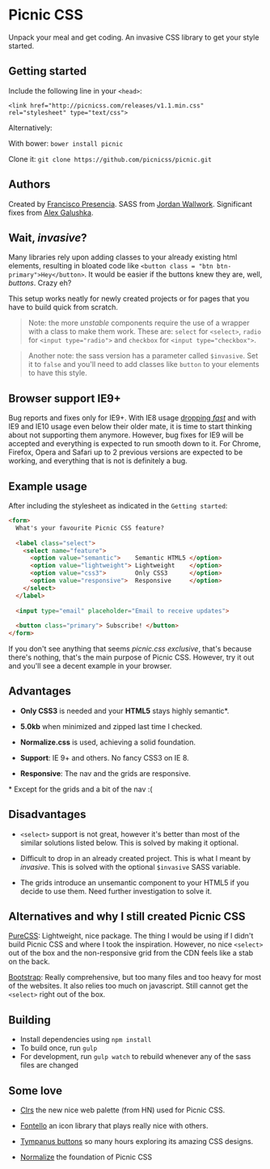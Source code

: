 # Picnic CSS
  
Unpack your meal and get coding. An invasive CSS library to get your style started.



## Getting started

Include the following line in your `<head>`:

    <link href="http://picnicss.com/releases/v1.1.min.css" rel="stylesheet" type="text/css">

Alternatively:

With bower: `bower install picnic`

Clone it: `git clone https://github.com/picnicss/picnic.git`



## Authors

Created by [Francisco Presencia](https://github.com/FranciscoP). SASS from [Jordan Wallwork](https://github.com/jordanwallwork). Significant fixes from [Alex Galushka](https://github.com/galulex).



## Wait, *invasive*?

Many libraries rely upon adding classes to your already existing html elements, resulting in bloated code like `<button class = "btn btn-primary">Hey</button>`. It would be easier if the buttons knew they are, well, *buttons*. Crazy eh?

This setup works neatly for newly created projects or for pages that you have to build quick from scratch.

> Note: the more *unstable* components require the use of a wrapper with a class to make them work. These are: `select` for `<select>`, `radio` for `<input type="radio">` and `checkbox` for `<input type="checkbox">`.

> Another note: the sass version has a parameter called `$invasive`. Set it to `false` and you'll need to add classes like `button` to your elements to have this style.


## Browser support IE9+

Bug reports and fixes only for IE9+. With IE8 usage [dropping *fast*](http://ux.stackexchange.com/a/64361) and with IE9 and IE10 usage even below their older mate, it is time to start thinking about not supporting them anymore. However, bug fixes for IE9 will be accepted and everything is expected to run smooth down to it. For Chrome, Firefox, Opera and Safari up to 2 previous versions are expected to be working, and everything that is not is definitely a bug.



## Example usage

After including the stylesheet as indicated in the `Getting started`:

```html
<form>
  What's your favourite Picnic CSS feature?
  
  <label class="select">
    <select name="feature">
      <option value="semantic">    Semantic HTML5 </option>
      <option value="lightweight"> Lightweight    </option>
      <option value="css3">        Only CSS3      </option>
      <option value="responsive">  Responsive     </option>
    </select>
  </label>
  
  <input type="email" placeholder="Email to receive updates">
  
  <button class="primary"> Subscribe! </button>
</form>
```

If you don't see anything that seems *picnic.css exclusive*, that's because there's nothing, that's the main purpose of Picnic CSS. However, try it out and you'll see a decent example in your browser.



## Advantages

- **Only CSS3** is needed and your **HTML5** stays highly semantic*.

- **5.0kb** when minimized and zipped last time I checked.

- **Normalize.css** is used, achieving a solid foundation.

- **Support**: IE 9+ and others. No fancy CSS3 on IE 8.

- **Responsive**: The nav and the grids are responsive.


\* Except for the grids and a bit of the nav :(



## Disadvantages

- `<select>` support is not great, however it's better than most of the similar solutions listed below. This is solved by making it optional.

- Difficult to drop in an already created project. This is what I meant by *invasive*. This is solved with the optional `$invasive` SASS variable.

- The grids introduce an unsemantic component to your HTML5 if you decide to use them. Need further investigation to solve it.



## Alternatives and why I still created Picnic CSS

[PureCSS](http://purecss.io/): Lightweight, nice package. The thing I would be using if I didn't build Picnic CSS and where I took the inspiration. However, no nice `<select>` out of the box and the non-responsive grid from the CDN feels like a stab on the back.

[Bootstrap](http://getbootstrap.com/): Really comprehensive, but too many files and too heavy for most of the websites. It also relies too much on javascript. Still cannot get the `<select>` right out of the box.



## Building

- Install dependencies using `npm install`
- To build once, run `gulp`
- For development, run `gulp watch` to rebuild whenever any of the sass files are changed


## Some love

- [Clrs](http://clrs.cc/) the new nice web palette (from HN) used for Picnic CSS.

- [Fontello](http://fontello.com/) an icon library that plays really nice with others.

- [Tympanus buttons](http://tympanus.net/Development/CreativeButtons/) so many hours exploring its amazing CSS designs.

- [Normalize](http://necolas.github.io/normalize.css/) the foundation of Picnic CSS
